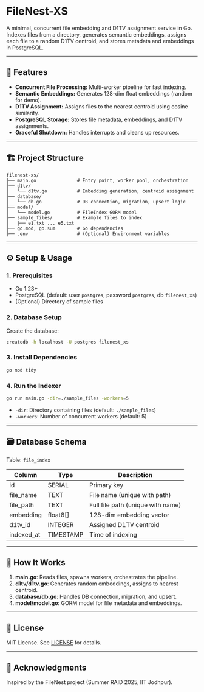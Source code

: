 # FileNest-XS

A minimal, concurrent file embedding and D1TV assignment service in Go. Indexes files from a directory, generates semantic embeddings, assigns each file to a random D1TV centroid, and stores metadata and embeddings in PostgreSQL.

---

## 🚀 Features

- **Concurrent File Processing:** Multi-worker pipeline for fast indexing.
- **Semantic Embeddings:** Generates 128-dim float embeddings (random for demo).
- **D1TV Assignment:** Assigns files to the nearest centroid using cosine similarity.
- **PostgreSQL Storage:** Stores file metadata, embeddings, and D1TV assignments.
- **Graceful Shutdown:** Handles interrupts and cleans up resources.

---

## 🏗️ Project Structure

```
filenest-xs/
├── main.go               # Entry point, worker pool, orchestration
├── d1tv/
│   └── d1tv.go           # Embedding generation, centroid assignment
├── database/
│   └── db.go             # DB connection, migration, upsert logic
├── model/
│   └── model.go          # FileIndex GORM model
├── sample_files/         # Example files to index
│   ├── e1.txt ... e5.txt
├── go.mod, go.sum        # Go dependencies
├── .env                  # (Optional) Environment variables
```

---

## ⚙️ Setup & Usage

### 1. Prerequisites

- Go 1.23+
- PostgreSQL (default: user `postgres`, password `postgres`, db `filenest_xs`)
- (Optional) Directory of sample files

### 2. Database Setup

Create the database:

```sh
createdb -h localhost -U postgres filenest_xs
```

### 3. Install Dependencies

```sh
go mod tidy
```

### 4. Run the Indexer

```sh
go run main.go -dir=./sample_files -workers=5
```

- `-dir`: Directory containing files (default: `./sample_files`)
- `-workers`: Number of concurrent workers (default: 5)

---

## 🗃️ Database Schema

Table: `file_index`

| Column    | Type         | Description                        |
|-----------|--------------|------------------------------------|
| id        | SERIAL       | Primary key                        |
| file_name | TEXT         | File name (unique with path)       |
| file_path | TEXT         | Full file path (unique with name)  |
| embedding | float8[]     | 128-dim embedding vector           |
| d1tv_id   | INTEGER      | Assigned D1TV centroid             |
| indexed_at| TIMESTAMP    | Time of indexing                   |

---

## 🧩 How It Works

1. **main.go**: Reads files, spawns workers, orchestrates the pipeline.
2. **d1tv/d1tv.go**: Generates random embeddings, assigns to nearest centroid.
3. **database/db.go**: Handles DB connection, migration, and upsert.
4. **model/model.go**: GORM model for file metadata and embeddings.

---

## 📝 License

MIT License. See [LICENSE](../../LICENSE) for details.

---

## 🙏 Acknowledgments

Inspired by the FileNest project (Summer RAID 2025, IIT Jodhpur).